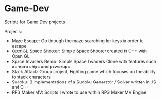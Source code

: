 # Game-Dev

Scripts for Game Dev projects

Projects:
- Maze Escape: Go through the maze searching for keys in order to escape
- OpenGL Space Shooter: Simple Space Shooter created in C++ with Open GL
- Space Invaders Remix: Simple Space Invaders Clone with features such as more ships and powerups
- Stack Attack: Group project, Fighting game which focuses on the ability to stack characters
- Sudoku: 2 implementations of a Sudoku Generator / Solver written in JS and C++
- RPG Maker MV: Scripts I wrote to use within RPG Maker MV Engine
